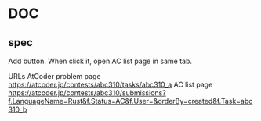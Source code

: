 # DOC

## spec

Add button.
When click it, open AC list page in same tab.

URLs
  AtCoder problem page
    https://atcoder.jp/contests/abc310/tasks/abc310_a
  AC list page
    https://atcoder.jp/contests/abc310/submissions?f.LanguageName=Rust&f.Status=AC&f.User=&orderBy=created&f.Task=abc310_b

